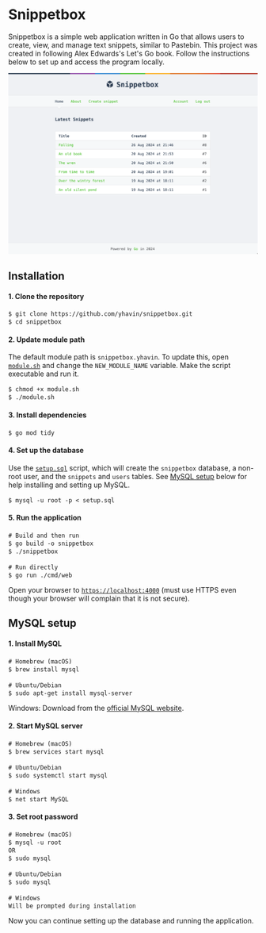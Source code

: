 # Snippetbox
Snippetbox is a simple web application written in Go that allows users to create, view, and manage text snippets, similar to Pastebin. This project was created in following Alex Edwards's Let's Go book. Follow the instructions below to set up and access the program locally.

<img src="./screenshot.png" alt="Screenshot of Snippetbox" width="800"/>

## Installation
#### 1. Clone the repository
```shell
$ git clone https://github.com/yhavin/snippetbox.git
$ cd snippetbox
```

#### 2. Update module path
The default module path is `snippetbox.yhavin`. To update this, open [`module.sh`](./module.sh) and change the `NEW_MODULE_NAME` variable. Make the script executable and run it.
```shell
$ chmod +x module.sh
$ ./module.sh
```

#### 3. Install dependencies
```shell
$ go mod tidy
```

#### 4. Set up the database
Use the [`setup.sql`](./setup.sql) script, which will create the `snippetbox` database, a non-root user, and the `snippets` and `users` tables. See [MySQL setup](#mysql-setup) below for help installing and setting up MySQL.
```shell
$ mysql -u root -p < setup.sql
```

#### 5. Run the application
```shell
# Build and then run
$ go build -o snippetbox
$ ./snippetbox

# Run directly
$ go run ./cmd/web
```

Open your browser to [`https://localhost:4000`](https://localhost:4000) (must use HTTPS even though your browser will complain that it is not secure).

## MySQL setup
#### 1. Install MySQL
```shell
# Homebrew (macOS)
$ brew install mysql

# Ubuntu/Debian
$ sudo apt-get install mysql-server
```

Windows: Download from the [official MySQL website](https://dev.mysql.com/downloads/installer/).

#### 2. Start MySQL server
```shell
# Homebrew (macOS)
$ brew services start mysql

# Ubuntu/Debian
$ sudo systemctl start mysql

# Windows
$ net start MySQL
```

#### 3. Set root password
```shell
# Homebrew (macOS)
$ mysql -u root
OR
$ sudo mysql

# Ubuntu/Debian
$ sudo mysql

# Windows
Will be prompted during installation
```

Now you can continue setting up the database and running the application.